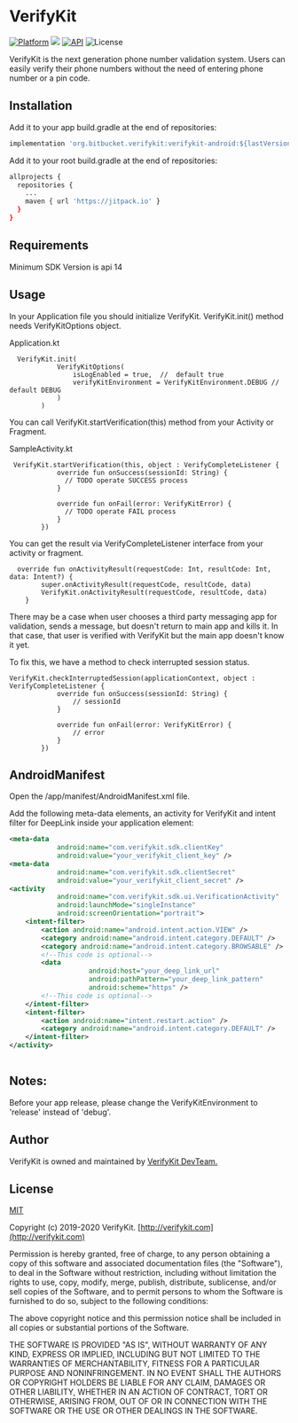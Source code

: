# VerifyKit

[![Platform](https://img.shields.io/badge/Platforms-ANDROID-4E4E4E.svg?colorA=28a745)](#installation)
[![](https://jitpack.io/v/org.bitbucket.verifykit/verifykit-android.svg)](https://jitpack.io/#org.bitbucket.verifykit/verifykit-android)
[![API](https://img.shields.io/badge/API-14%2B-green.svg?style=flat)](https://android-arsenal.com/api?level=14)
![License](https://img.shields.io/badge/License-MIT-red.svg)

VerifyKit is the next generation phone number validation system. Users can easily verify their phone numbers without the need of entering phone number or a pin code.
## Installation

Add it to your app build.gradle at the end of repositories:

```bash
implementation 'org.bitbucket.verifykit:verifykit-android:${lastVersion}'
```

Add it to your root build.gradle at the end of repositories:

```bash
allprojects {
  repositories {
    ...
    maven { url 'https://jitpack.io' }
  }
}
```

## Requirements

Minimum SDK Version is  api 14


## Usage

In your Application file you should initialize VerifyKit. VerifyKit.init() method needs VerifyKitOptions object. 

Application.kt
```
  VerifyKit.init(
            VerifyKitOptions(
                isLogEnabled = true,  //  default true
                verifyKitEnvironment = VerifyKitEnvironment.DEBUG // default DEBUG
            )
        )

```

You can call VerifyKit.startVerification(this) method from your Activity or Fragment. 

SampleActivity.kt
```
 VerifyKit.startVerification(this, object : VerifyCompleteListener {
            override fun onSuccess(sessionId: String) {
              // TODO operate SUCCESS process
            }

            override fun onFail(error: VerifyKitError) {
              // TODO operate FAIL process
            }
        })
```

You can get the result via VerifyCompleteListener interface from your activity or fragment.
```
  override fun onActivityResult(requestCode: Int, resultCode: Int, data: Intent?) {
        super.onActivityResult(requestCode, resultCode, data)
        VerifyKit.onActivityResult(requestCode, resultCode, data)
    }
```


There may be a case when user chooses a third party messaging app for validation, sends a message, but doesn't return to main app and kills it. In that case, that user is verified with VerifyKit but the main app doesn't know it yet.

To fix this, we have a method to check interrupted session status.


```
VerifyKit.checkInterruptedSession(applicationContext, object : VerifyCompleteListener {
            override fun onSuccess(sessionId: String) {
                // sessionId
            }

            override fun onFail(error: VerifyKitError) {
                // error
            }
        })
```


## AndroidManifest

Open the /app/manifest/AndroidManifest.xml file.

Add the following meta-data elements, an activity for VerifyKit and intent filter for DeepLink inside your application element:

```xml
<meta-data
            android:name="com.verifykit.sdk.clientKey"
            android:value="your_verifykit_client_key" />
<meta-data
            android:name="com.verifykit.sdk.clientSecret"
            android:value="your_verifykit_client_secret" />
<activity
            android:name="com.verifykit.sdk.ui.VerificationActivity"
            android:launchMode="singleInstance"
            android:screenOrientation="portrait">
	<intent-filter>
		<action android:name="android.intent.action.VIEW" />
		<category android:name="android.intent.category.DEFAULT" />
		<category android:name="android.intent.category.BROWSABLE" />
		<!--This code is optional-->
		<data
                    android:host="your_deep_link_url"
                    android:pathPattern="your_deep_link_pattern"
                    android:scheme="https" />
		<!--This code is optional-->
	</intent-filter>
	<intent-filter>
		<action android:name="intent.restart.action" />
		<category android:name="android.intent.category.DEFAULT" />
	</intent-filter>
</activity>
  
```



## Notes:

Before your app release, please change the VerifyKitEnvironment to 'release' instead of 'debug'.

## Author

VerifyKit is owned and maintained by 
[VerifyKit DevTeam.](mailto:sdk@verifykit.com)


## License
[MIT](https://opensource.org/licenses/MIT)

Copyright (c) 2019-2020 VerifyKit. [http://verifykit.com](http://verifykit.com)

Permission is hereby granted, free of charge, to any person obtaining a copy of this software and associated documentation files (the "Software"), to deal in the Software without restriction, including without limitation the rights to use, copy, modify, merge, publish, distribute, sublicense, and/or sell copies of the Software, and to permit persons to whom the Software is furnished to do so, subject to the following conditions:

The above copyright notice and this permission notice shall be included in all copies or substantial portions of the Software.

THE SOFTWARE IS PROVIDED "AS IS", WITHOUT WARRANTY OF ANY KIND, EXPRESS OR IMPLIED, INCLUDING BUT NOT LIMITED TO THE WARRANTIES OF MERCHANTABILITY, FITNESS FOR A PARTICULAR PURPOSE AND NONINFRINGEMENT. IN NO EVENT SHALL THE AUTHORS OR COPYRIGHT HOLDERS BE LIABLE FOR ANY CLAIM, DAMAGES OR OTHER LIABILITY, WHETHER IN AN ACTION OF CONTRACT, TORT OR OTHERWISE, ARISING FROM, OUT OF OR IN CONNECTION WITH THE SOFTWARE OR THE USE OR OTHER DEALINGS IN THE SOFTWARE.
